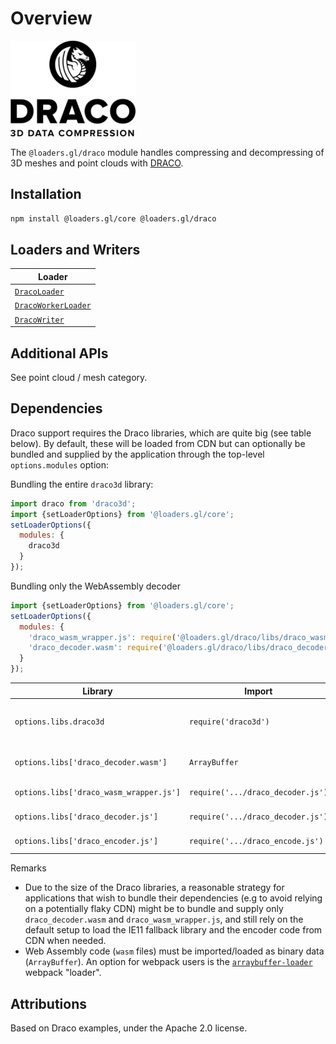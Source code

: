 # Overview

![logo](./images/draco-small.png)

The `@loaders.gl/draco` module handles compressing and decompressing of 3D meshes and point clouds with [DRACO](https://github.com/google/draco).

## Installation

```bash
npm install @loaders.gl/core @loaders.gl/draco
```

## Loaders and Writers

| Loader                                                               |
| -------------------------------------------------------------------- |
| [`DracoLoader`](/docs/modules/draco/api-reference/draco-loader)       |
| [`DracoWorkerLoader`](/docs/modules/draco/api-reference/draco-loader) |
| [`DracoWriter`](/docs/modules/draco/api-reference/draco-writer)       |

## Additional APIs

See point cloud / mesh category.

## Dependencies

Draco support requires the Draco libraries, which are quite big (see table below). By default, these will be loaded from CDN but can optionally be bundled and supplied by the application through the top-level `options.modules` option:

Bundling the entire `draco3d` library:

```js
import draco from 'draco3d';
import {setLoaderOptions} from '@loaders.gl/core';
setLoaderOptions({
  modules: {
    draco3d
  }
});
```

Bundling only the WebAssembly decoder

```js
import {setLoaderOptions} from '@loaders.gl/core';
setLoaderOptions({
  modules: {
    'draco_wasm_wrapper.js': require('@loaders.gl/draco/libs/draco_wasm_wrapper.js'),
    'draco_decoder.wasm': require('@loaders.gl/draco/libs/draco_decoder.wasm') // NOTE: importing `wasm` requires bundler config
  }
});
```

| Library                                 | Import                            | Install               | Size        | Description                                                                        |
| --------------------------------------- | --------------------------------- | --------------------- | ----------- | ---------------------------------------------------------------------------------- |
| `options.libs.draco3d`                  | `require('draco3d')`              | `npm install draco3d` | ~1.5MB      | The full Draco library (encode + decode, web assembly + IE11 javascript fallback). |
| `options.libs['draco_decoder.wasm']`    | `ArrayBuffer`                     | ~320K                 | manual copy | Web Assembly Decoder (access using `draco_wasm_wrapper.js`)                        |
| `options.libs['draco_wasm_wrapper.js']` | `require('.../draco_decoder.js')` | ~64K                  | manual copy | JavaScript wrapper for `draco_decoder.wasm`                                        |
| `options.libs['draco_decoder.js']`      | `require('.../draco_decoder.js')` | ~790K                 | manual copy | JavaScript decoder (fallback for IE11)                                             |
| `options.libs['draco_encoder.js']`      | `require('.../draco_encode.js')`  | ~900K                 | manual copy | Encoder part of the library                                                        |

Remarks

- Due to the size of the Draco libraries, a reasonable strategy for applications that wish to bundle their dependencies (e.g to avoid relying on a potentially flaky CDN) might be to bundle and supply only `draco_decoder.wasm` and `draco_wasm_wrapper.js`, and still rely on the default setup to load the IE11 fallback library and the encoder code from CDN when needed.
- Web Assembly code (`wasm` files) must be imported/loaded as binary data (`ArrayBuffer`). An option for webpack users is the [`arraybuffer-loader`](https://www.npmjs.com/package/arraybuffer-loader#for-wasm-file) webpack "loader".

## Attributions

Based on Draco examples, under the Apache 2.0 license.
